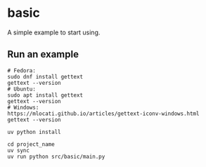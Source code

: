 # basic

A simple example to start using.

## Run an example

```shell
# Fedora:
sudo dnf install gettext
gettext --version
# Ubuntu:
sudo apt install gettext
gettext --version
# Windows:
https://mlocati.github.io/articles/gettext-iconv-windows.html
gettext --version

uv python install

cd project_name
uv sync
uv run python src/basic/main.py
```
